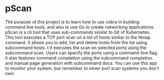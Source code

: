 # pScan

The purpose of this project is to learn how to use cobra in building command line tools, and also to use Go to create networking applications. pScan is a cli tool that uses sub-commands similar to Git of Kubernetes. This tool executes a TCP port scan on a list of hosts similar to the Nmap command. It allows you to add, list and delete hosts from the list using subcommand hosts. I It executes the scan on selected ports using the subcommand scan. Users can specify the ports using a command-line flag. It also features command completion using the subcommand completion and manual page generation with subcommand docs. You can use this app to monitor your system, but remember to never port scan systems you don't own.
